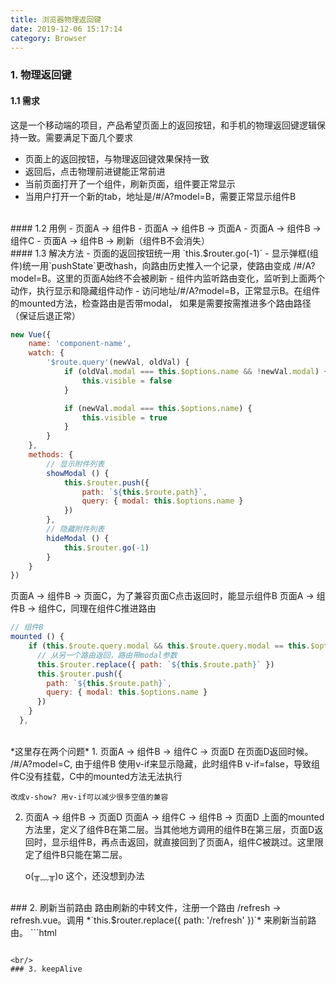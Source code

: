 ```yaml
---
title: 浏览器物理返回键
date: 2019-12-06 15:17:14
category: Browser
---
```

### 1. 物理返回键
#### 1.1 需求
这是一个移动端的项目，产品希望页面上的返回按钮，和手机的物理返回键逻辑保持一致。需要满足下面几个要求
- 页面上的返回按钮，与物理返回键效果保持一致
- 返回后，点击物理前进键能正常前进
- 当前页面打开了一个组件，刷新页面，组件要正常显示
- 当用户打开一个新的tab，地址是/#/A?model=B，需要正常显示组件B


<br/>
#### 1.2 用例
- 页面A -> 组件B
- 页面A -> 组件B -> 页面A
- 页面A -> 组件B -> 组件C
- 页面A -> 组件B -> 刷新（组件B不会消失）


<br/>
#### 1.3 解决方法
- 页面的返回按钮统一用 `this.$router.go(-1)`
- 显示弹框(组件)统一用`pushState`更改hash，向路由历史推入一个记录，使路由变成 /#/A?model=B。这里的页面A始终不会被刷新
- 组件内监听路由变化，监听到上面两个动作，执行显示和隐藏组件动作
- 访问地址/#/A?model=B，正常显示B。在组件的mounted方法，检查路由是否带modal， 如果是需要按需推进多个路由路径（保证后退正常）

```js
new Vue({
    name: 'component-name',
    watch: {
        '$route.query'(newVal, oldVal) {
            if (oldVal.modal === this.$options.name && !newVal.modal) {
                this.visible = false
            }

            if (newVal.modal === this.$options.name) {
                this.visible = true
            }
        }
    },
    methods: {
        // 显示附件列表
        showModal () {
            this.$router.push({ 
                path: `${this.$route.path}`, 
                query: { modal: this.$options.name } 
            })
        },
        // 隐藏附件列表
        hideModal () {
            this.$router.go(-1)
        }
    }
})
```


页面A -> 组件B -> 页面C，为了兼容页面C点击返回时，能显示组件B
页面A -> 组件B -> 组件C，同理在组件C推进路由
```js
// 组件B
mounted () {
    if (this.$route.query.modal && this.$route.query.modal == this.$options.name) {
      // 从另一个路由返回，路由带modal参数
      this.$router.replace({ path: `${this.$route.path}` })
      this.$router.push({ 
        path: `${this.$route.path}`,
        query: { modal: this.$options.name }
      })
    }
  },
```

<br/>
*这里存在两个问题*
1.  页面A -> 组件B -> 组件C -> 页面D
在页面D返回时候。 /#/A?model=C, 由于组件B 使用v-if来显示隐藏，此时组件B v-if=false，导致组件C没有挂载，C中的mounted方法无法执行

    改成v-show? 用v-if可以减少很多空值的兼容

2.  页面A -> 组件B -> 页面D
页面A -> 组件C -> 组件B -> 页面D
上面的mounted方法里，定义了组件B在第二层。当其他地方调用的组件B在第三层，页面D返回时，显示组件B，再点击返回，就直接回到了页面A，组件C被跳过。这里限定了组件B只能在第二层。

    o(╥﹏╥)o 这个，还没想到办法


<br/>
### 2. 刷新当前路由
路由刷新的中转文件，注册一个路由 /refresh -> refresh.vue。调用 *`this.$router.replace({ path: '/refresh' })`* 来刷新当前路由。
```html
<!-- refresh.vue -->
<template>
  <div></div>
</template>

<script>
export default {
  beforeRouteEnter (to, from, next) {
    next(vm => {
      const query = vm.$route.query || {}
      const params = vm.$route.params || {}

      const {
        newRoute
      } = params

      // 1. newRoute 使用新的路由对象刷新界面
      // 2. 使用原来的路径和新的参数刷新界面
      vm.$router.replace(newRoute || {
        path: from.path,
        query,
        params
      })
    })
  }
}
</script>
```

<br/>
### 3. keepAlive

